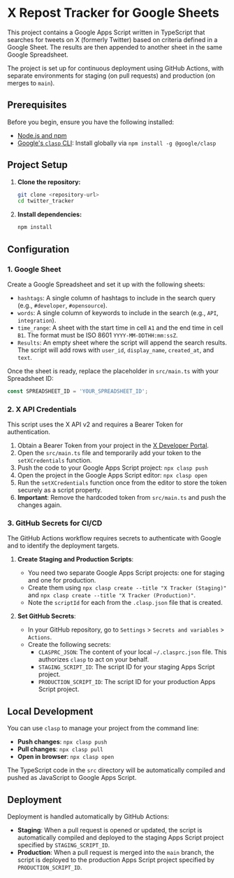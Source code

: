 # X Repost Tracker for Google Sheets

This project contains a Google Apps Script written in TypeScript that searches for tweets on X (formerly Twitter) based on criteria defined in a Google Sheet. The results are then appended to another sheet in the same Google Spreadsheet.

The project is set up for continuous deployment using GitHub Actions, with separate environments for staging (on pull requests) and production (on merges to `main`).

## Prerequisites

Before you begin, ensure you have the following installed:
- [Node.js and npm](https://nodejs.org/)
- [Google's `clasp` CLI](https://github.com/google/clasp): Install globally via `npm install -g @google/clasp`

## Project Setup

1.  **Clone the repository:**
    ```bash
    git clone <repository-url>
    cd twitter_tracker
    ```

2.  **Install dependencies:**
    ```bash
    npm install
    ```

## Configuration

### 1. Google Sheet

Create a Google Spreadsheet and set it up with the following sheets:

-   `hashtags`: A single column of hashtags to include in the search query (e.g., `#developer`, `#opensource`).
-   `words`: A single column of keywords to include in the search (e.g., `API`, `integration`).
-   `time_range`: A sheet with the start time in cell `A1` and the end time in cell `B1`. The format must be ISO 8601 `YYYY-MM-DDTHH:mm:ssZ`.
-   `Results`: An empty sheet where the script will append the search results. The script will add rows with `user_id`, `display_name`, `created_at`, and `text`.

Once the sheet is ready, replace the placeholder in `src/main.ts` with your Spreadsheet ID:
```typescript
const SPREADSHEET_ID = 'YOUR_SPREADSHEET_ID';
```

### 2. X API Credentials

This script uses the X API v2 and requires a Bearer Token for authentication.

1.  Obtain a Bearer Token from your project in the [X Developer Portal](https://developer.twitter.com/).
2.  Open the `src/main.ts` file and temporarily add your token to the `setXCredentials` function.
3.  Push the code to your Google Apps Script project: `npx clasp push`
4.  Open the project in the Google Apps Script editor: `npx clasp open`
5.  Run the `setXCredentials` function once from the editor to store the token securely as a script property.
6.  **Important**: Remove the hardcoded token from `src/main.ts` and push the changes again.

### 3. GitHub Secrets for CI/CD

The GitHub Actions workflow requires secrets to authenticate with Google and to identify the deployment targets.

1.  **Create Staging and Production Scripts**:
    -   You need two separate Google Apps Script projects: one for staging and one for production.
    -   Create them using `npx clasp create --title "X Tracker (Staging)"` and `npx clasp create --title "X Tracker (Production)"`.
    -   Note the `scriptId` for each from the `.clasp.json` file that is created.

2.  **Set GitHub Secrets**:
    -   In your GitHub repository, go to `Settings` > `Secrets and variables` > `Actions`.
    -   Create the following secrets:
        -   `CLASPRC_JSON`: The content of your local `~/.clasprc.json` file. This authorizes `clasp` to act on your behalf.
        -   `STAGING_SCRIPT_ID`: The script ID for your staging Apps Script project.
        -   `PRODUCTION_SCRIPT_ID`: The script ID for your production Apps Script project.

## Local Development

You can use `clasp` to manage your project from the command line:

-   **Push changes**: `npx clasp push`
-   **Pull changes**: `npx clasp pull`
-   **Open in browser**: `npx clasp open`

The TypeScript code in the `src` directory will be automatically compiled and pushed as JavaScript to Google Apps Script.

## Deployment

Deployment is handled automatically by GitHub Actions:

-   **Staging**: When a pull request is opened or updated, the script is automatically compiled and deployed to the staging Apps Script project specified by `STAGING_SCRIPT_ID`.
-   **Production**: When a pull request is merged into the `main` branch, the script is deployed to the production Apps Script project specified by `PRODUCTION_SCRIPT_ID`.
